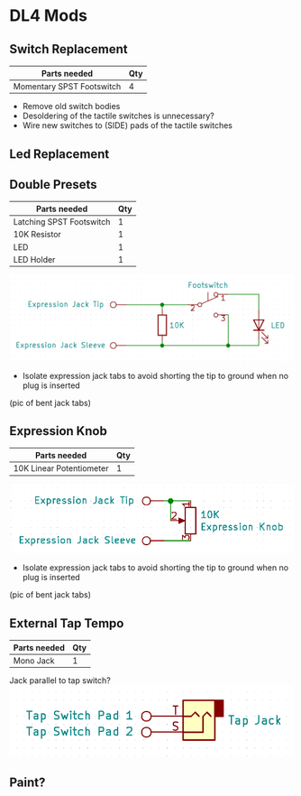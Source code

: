 # DL4 Mods


## Switch Replacement

| Parts needed | Qty |
| - | - |
| Momentary SPST Footswitch | 4 |

* Remove old switch bodies
* Desoldering of the tactile switches is unnecessary?
* Wire new switches to (SIDE) pads of the tactile switches


## Led Replacement


## Double Presets

| Parts needed | Qty |
| - | - |
| Latching SPST Footswitch | 1 |
| 10K Resistor | 1 |
| LED | 1 |
| LED Holder | 1 |

![doublepresetschem](/pictures/doublepresetschem.png)

* Isolate expression jack tabs to avoid shorting the tip to ground when no plug is inserted

(pic of bent jack tabs)


## Expression Knob

| Parts needed | Qty |
| - | - |
| 10K Linear Potentiometer | 1 |

![expressionknob](pictures/expressionknob.png)

* Isolate expression jack tabs to avoid shorting the tip to ground when no plug is inserted

(pic of bent jack tabs)


## External Tap Tempo

| Parts needed | Qty |
| - | - |
| Mono Jack | 1 |

Jack parallel to tap switch?
![externaltap](pictures/externaltap.png)


## Paint?